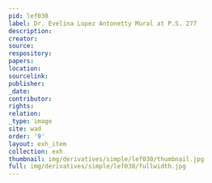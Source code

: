 ```yaml
---
pid: lef030
label: Dr. Evelina Lopez Antonetty Mural at P.S. 277
description:
creator:
source:
respository:
papers:
location:
sourcelink:
publisher:
_date:
contributor:
rights:
relation:
_type: image
site: wad
order: '9'
layout: exh_item
collection: exh
thumbnail: img/derivatives/simple/lef030/thumbnail.jpg
full: img/derivatives/simple/lef030/fullwidth.jpg
---
```

